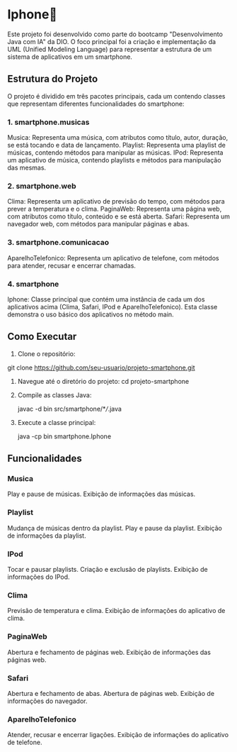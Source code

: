 # Iphone📲

Este projeto foi desenvolvido como parte do bootcamp "Desenvolvimento Java com IA" da DIO. O foco principal foi a criação e implementação da UML (Unified Modeling Language) para representar a estrutura de um sistema de aplicativos em um smartphone.

## Estrutura do Projeto

O projeto é dividido em três pacotes principais, cada um contendo classes que representam diferentes funcionalidades do smartphone:

### 1. smartphone.musicas

Musica: Representa uma música, com atributos como título, autor, duração, se está tocando e data de lançamento.
Playlist: Representa uma playlist de músicas, contendo métodos para manipular as músicas.
IPod: Representa um aplicativo de música, contendo playlists e métodos para manipulação das mesmas.

### 2. smartphone.web

Clima: Representa um aplicativo de previsão do tempo, com métodos para prever a temperatura e o clima.
PaginaWeb: Representa uma página web, com atributos como título, conteúdo e se está aberta.
Safari: Representa um navegador web, com métodos para manipular páginas e abas.

### 3. smartphone.comunicacao

AparelhoTelefonico: Representa um aplicativo de telefone, com métodos para atender, recusar e encerrar chamadas.

### 4. smartphone

Iphone: Classe principal que contém uma instância de cada um dos aplicativos acima (Clima, Safari, IPod e AparelhoTelefonico). Esta classe demonstra o uso básico dos aplicativos no método main.

## Como Executar

1. Clone o repositório:

git clone https://github.com/seu-usuario/projeto-smartphone.git

1. Navegue até o diretório do projeto:
   cd projeto-smartphone

1. Compile as classes Java:

   javac -d bin src/smartphone/\*_/_.java

1. Execute a classe principal:

   java -cp bin smartphone.Iphone

## Funcionalidades

### Musica
Play e pause de músicas.
Exibição de informações das músicas.

### Playlist
Mudança de músicas dentro da playlist.
Play e pause da playlist.
Exibição de informações da playlist.

### IPod
Tocar e pausar playlists.
Criação e exclusão de playlists.
Exibição de informações do IPod.

### Clima
Previsão de temperatura e clima.
Exibição de informações do aplicativo de clima.

### PaginaWeb
Abertura e fechamento de páginas web.
Exibição de informações das páginas web.

### Safari
Abertura e fechamento de abas.
Abertura de páginas web.
Exibição de informações do navegador.

### AparelhoTelefonico
Atender, recusar e encerrar ligações.
Exibição de informações do aplicativo de telefone.

